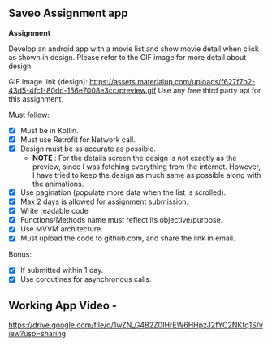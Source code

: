 ## Saveo Assignment app

__Assignment__

Develop an android app with a movie list and show movie detail when click as shown in design. Please refer to the GIF image for more detail about design.

GIF image link (design):
https://assets.materialup.com/uploads/f627f7b2-43d5-4fc1-80dd-156e7008e3cc/preview.gif Use any free third party api for this assignment.

Must follow:
-[x] Must be in Kotlin.
-[x] Must use Retrofit for Network call.
-[x] Design must be as accurate as possible.
    - __NOTE__ : For the details screen the design is not exactly as the preview, since I was fetching everything from the internet. However, I have tried to keep the design as much same as possible along with the animations.
-[x] Use pagination (populate more data when the list is scrolled).
-[x] Max 2 days is allowed for assignment submission.
-[x] Write readable code
-[x] Functions/Methods name must reflect its objective/purpose.
-[x] Use MVVM architecture.
-[x] Must upload the code to github.com, and share the link in email.

Bonus:
-[x] If submitted within 1 day.
-[x] Use coroutines for asynchronous calls.

## Working App Video -

https://drive.google.com/file/d/1wZN_G4B2Z0IHrEW6HHpzJ2fYC2NKfq1S/view?usp=sharing